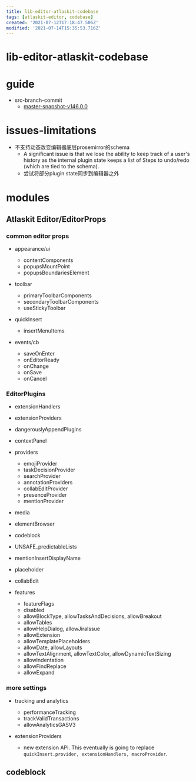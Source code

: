 ```yaml
---
title: lib-editor-atlaskit-codebase
tags: [atlaskit-editor, codebase]
created: '2021-07-12T17:18:47.506Z'
modified: '2021-07-14T15:35:53.716Z'
---
```


# lib-editor-atlaskit-codebase

# guide

- src-branch-commit
  - [master-snapshot-v146.0.0](https://bitbucket.org/atlassian/atlassian-frontend-mirror/commits/92512bab8602ac0bc2bc8021a488c8fa81afe4dd)

# issues-limitations
- 不支持动态改变编辑器底层prosemirror的schema
  - A significant issue is that we lose the ability to keep track of a user's history as the internal plugin state keeps a list of Steps to undo/redo (which are tied to the schema).
  - 尝试将部分plugin state同步到编辑器之外
# modules

## Atlaskit Editor/EditorProps

### common editor props

- appearance/ui
  - contentComponents
  - popupsMountPoint
  - popupsBoundariesElement

- toolbar
  - primaryToolbarComponents
  - secondaryToolbarComponents
  - useStickyToolbar

- quickInsert
  - insertMenuItems

- events/cb
  - saveOnEnter
  - onEditorReady
  - onChange
  - onSave
  - onCancel

### EditorPlugins

- extensionHandlers
- extensionProviders
- dangerouslyAppendPlugins

- contextPanel

- providers
  - emojiProvider
  - taskDecisionProvider
  - searchProvider
  - annotationProviders
  - collabEditProvider
  - presenceProvider
  - mentionProvider

- media
- elementBrowser
- codeblock
- UNSAFE_predictableLists
- mentionInsertDisplayName
- placeholder

- collabEdit

- features
  - featureFlags
  - disabled
  - allowBlockType, allowTasksAndDecisions, allowBreakout
  - allowTables
  - allowHelpDialog, allowJiraIssue
  - allowExtension
  - allowTemplatePlaceholders
  - allowDate, allowLayouts
  - allowTextAlignment, allowTextColor, allowDynamicTextSizing
  - allowIndentation
  - allowFindReplace
  - allowExpand

### more settings

- tracking and analytics
  - performanceTracking
  - trackValidTransactions
  - allowAnalyticsGASV3

- extensionProviders
  - new extension API. This eventually is going to replace `quickInsert.provider, extensionHandlers, macroProvider`.

## codeblock
